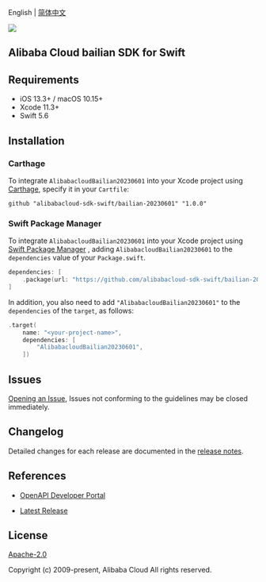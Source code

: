 English | [简体中文](README-CN.md)

![](https://aliyunsdk-pages.alicdn.com/icons/AlibabaCloud.svg)

## Alibaba Cloud bailian SDK for Swift

## Requirements

- iOS 13.3+ / macOS 10.15+
- Xcode 11.3+
- Swift 5.6

## Installation

### Carthage

To integrate `AlibabacloudBailian20230601` into your Xcode project using [Carthage](https://github.com/Carthage/Carthage), specify it in your `Cartfile`:

```ogdl
github "alibabacloud-sdk-swift/bailian-20230601" "1.0.0"
```

### Swift Package Manager

To integrate `AlibabacloudBailian20230601` into your Xcode project using [Swift Package Manager](https://swift.org/package-manager/) , adding `AlibabacloudBailian20230601` to the `dependencies` value of your `Package.swift`.

```swift
dependencies: [
    .package(url: "https://github.com/alibabacloud-sdk-swift/bailian-20230601.git", from: "1.0.0")
]
```

In addition, you also need to add `"AlibabacloudBailian20230601"` to the `dependencies` of the `target`, as follows:

```swift
.target(
    name: "<your-project-name>",
    dependencies: [
        "AlibabacloudBailian20230601",
    ])
```

## Issues

[Opening an Issue](https://github.com/alibabacloud-sdk-swift/bailian-20230601/issues/new), Issues not conforming to the guidelines may be closed immediately.

## Changelog

Detailed changes for each release are documented in the [release notes](./ChangeLog.txt).

## References

* [OpenAPI Developer Portal](https://next.api.alibabacloud.com/home)
- [Latest Release](https://github.com/alibabacloud-sdk-swift/bailian-20230601)

## License

[Apache-2.0](http://www.apache.org/licenses/LICENSE-2.0)

Copyright (c) 2009-present, Alibaba Cloud All rights reserved.
